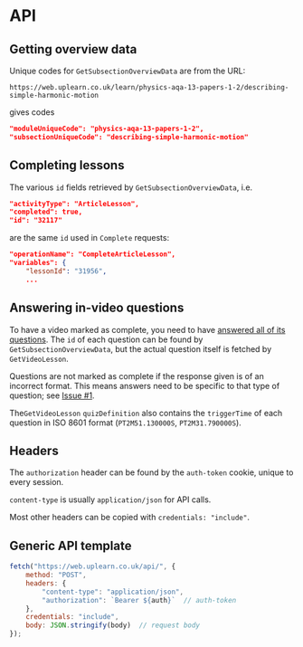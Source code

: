 # API

## Getting overview data

Unique codes for `GetSubsectionOverviewData` are from the URL:
```
https://web.uplearn.co.uk/learn/physics-aqa-13-papers-1-2/describing-simple-harmonic-motion
```
gives codes 
```json
"moduleUniqueCode": "physics-aqa-13-papers-1-2",
"subsectionUniqueCode": "describing-simple-harmonic-motion"
```

## Completing lessons

The various `id` fields retrieved by `GetSubsectionOverviewData`, i.e.
```json
"activityType": "ArticleLesson",
"completed": true,
"id": "32117"
```
are the same `id` used in `Complete` requests:
```json
"operationName": "CompleteArticleLesson",
"variables": {
    "lessonId": "31956",
    ...
```

## Answering in-video questions

To have a video marked as complete, you need to have [answered all of its questions](https://help.uplearn.co.uk/en/articles/10546579-why-aren-t-my-videos-being-ticked-off). The `id` of each question can be found by `GetSubsectionOverviewData`, but the actual question itself is fetched by `GetVideoLesson`.

Questions are not marked as complete if the response given is of an incorrect format. This means answers need to be specific to that type of question; see [Issue #1](https://github.com/shrub719/uplearn-complete/issues/1).

The`GetVideoLesson` `quizDefinition` also contains the `triggerTime` of each question in ISO 8601 format (`PT2M51.130000S`, `PT2M31.790000S`).

## Headers

The `authorization` header can be found by the `auth-token` cookie, unique to every session.

`content-type` is usually `application/json` for API calls.

Most other headers can be copied with `credentials: "include"`.

## Generic API template

```js
fetch("https://web.uplearn.co.uk/api/", {
    method: "POST",
    headers: {
        "content-type": "application/json",
        "authorization": `Bearer ${auth}`  // auth-token
    },
    credentials: "include",
    body: JSON.stringify(body)  // request body
});
```
